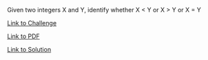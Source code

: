 Given two integers X and Y, identify whether X < Y or X > Y or X = Y

[Link to Challenge](https://www.hackerrank.com/challenges/bash-tutorials---comparing-numbers/problem)

[Link to PDF](./comparing-numbers.pdf)

[Link to Solution](./comparing.sh)
